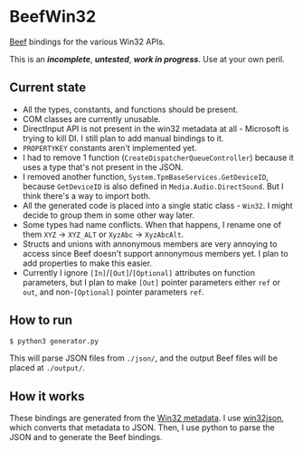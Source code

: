 # BeefWin32

[Beef](https://www.beeflang.org/) bindings for the various Win32 APIs.

This is an **_incomplete_**, **_untested_**, **_work in progress_**. Use at your own peril.

## Current state

- All the types, constants, and functions should be present.
- COM classes are currently unusable.
- DirectInput API is not present in the win32 metadata at all - Microsoft is trying to kill DI. I still plan to add manual bindings to it.
- `PROPERTYKEY` constants aren't implemented yet. 
- I had to remove 1 function (`CreateDispatcherQueueController`) because it uses a type that's not present in the JSON.
- I removed another function, `System.TpmBaseServices.GetDeviceID`, because `GetDeviceID` is also defined in `Media.Audio.DirectSound`. But I think there's a way to import both. 
- All the generated code is placed into a single static class - `Win32`. I might decide to group them in some other way later.
- Some types had name conflicts. When that happens, I rename one of them `XYZ` -> `XYZ_ALT` or `XyzAbc` -> `XyzAbcAlt`.
- Structs and unions with annonymous members are very annoying to access since Beef doesn't support annonymous members yet. I plan to add properties to make this easier.
- Currently I ignore `[In]`/`[Out]`/`[Optional]` attributes on function parameters, but I plan to make `[Out]` pointer parameters either `ref` or `out`, and non-`[Optional]` pointer parameters `ref`.  

## How to run

```bash
$ python3 generator.py
```

This will parse JSON files from `./json/`, and the output Beef files will be placed at `./output/`.

## How it works

These bindings are generated from the [Win32 metadata](https://github.com/microsoft/win32metadata). I use [win32json](https://github.com/marlersoft/win32json), which converts that metadata to JSON. Then, I use python to parse the JSON and to generate the Beef bindings.
